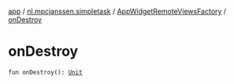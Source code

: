 [app](../../index.md) / [nl.mpcjanssen.simpletask](../index.md) / [AppWidgetRemoteViewsFactory](index.md) / [onDestroy](.)

# onDestroy

`fun onDestroy(): `[`Unit`](https://kotlinlang.org/api/latest/jvm/stdlib/kotlin/-unit/index.html)